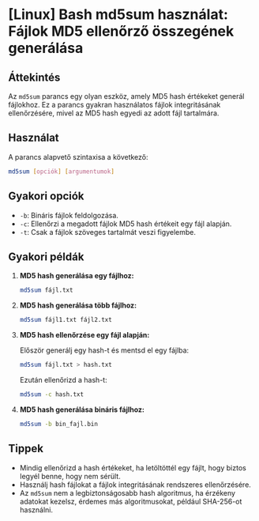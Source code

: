 # [Linux] Bash md5sum használat: Fájlok MD5 ellenőrző összegének generálása

## Áttekintés
Az `md5sum` parancs egy olyan eszköz, amely MD5 hash értékeket generál fájlokhoz. Ez a parancs gyakran használatos fájlok integritásának ellenőrzésére, mivel az MD5 hash egyedi az adott fájl tartalmára.

## Használat
A parancs alapvető szintaxisa a következő:

```bash
md5sum [opciók] [argumentumok]
```

## Gyakori opciók
- `-b`: Bináris fájlok feldolgozása.
- `-c`: Ellenőrzi a megadott fájlok MD5 hash értékeit egy fájl alapján.
- `-t`: Csak a fájlok szöveges tartalmát veszi figyelembe.

## Gyakori példák

1. **MD5 hash generálása egy fájlhoz:**

   ```bash
   md5sum fájl.txt
   ```

2. **MD5 hash generálása több fájlhoz:**

   ```bash
   md5sum fájl1.txt fájl2.txt
   ```

3. **MD5 hash ellenőrzése egy fájl alapján:**

   Először generálj egy hash-t és mentsd el egy fájlba:

   ```bash
   md5sum fájl.txt > hash.txt
   ```

   Ezután ellenőrizd a hash-t:

   ```bash
   md5sum -c hash.txt
   ```

4. **MD5 hash generálása bináris fájlhoz:**

   ```bash
   md5sum -b bin_fajl.bin
   ```

## Tippek
- Mindig ellenőrizd a hash értékeket, ha letöltöttél egy fájlt, hogy biztos legyél benne, hogy nem sérült.
- Használj hash fájlokat a fájlok integritásának rendszeres ellenőrzésére.
- Az `md5sum` nem a legbiztonságosabb hash algoritmus, ha érzékeny adatokat kezelsz, érdemes más algoritmusokat, például SHA-256-ot használni.